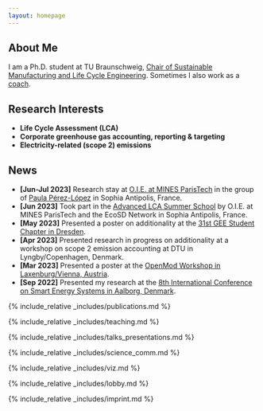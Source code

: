 ```yaml
---
layout: homepage
---
```


## About Me

I am a Ph.D. student at TU Braunschweig, <a href="https://www.tu-braunschweig.de/en/iwf/nplce">Chair of Sustainable Manufacturing and Life Cycle Engineering</a>. Sometimes I also work as a <a href="https://www.malteschaefer.com/">coach</a>.

## Research Interests

- **Life Cycle Assessment (LCA)**
- **Corporate greenhouse gas accounting, reporting & targeting**
- **Electricity-related (scope 2) emissions**

## News

- **[Jun-Jul 2023]** Research stay at <a href="https://mines-paristech.eu/Research-valorization/Fields-of-Research/Energy-and-processes/O.I.E.-Centre-Observation-Impacts-Energy/">O.I.E. at MINES ParisTech</a>   in the group of <a href="https://www.researchgate.net/profile/Paula-Perez-Lopez-2">Paula Pérez-López</a> in Sophia Antipolis, France.
- **[Jun 2023]** Took part in the <a href="https://www.ecosd.fr/wp-content/uploads/2023/04/PROGRAM_Advanced_LCA_Methodologies_June2023_vf.pdf">Advanced LCA Summer School</a> by O.I.E. at MINES ParisTech and the EcoSD Network in Sophia Antipolis, France.
- **[May 2023]** Presented a poster on additionality at the <a href="https://gee.de/31-student-chapter-am-04-mai-2023-call-for-papers-and-posters/">31st GEE Student Chapter in Dresden</a>.
- **[Apr 2023]** Presented research in progress on additionality at a workshop on scope 2 emission accounting at DTU in Lyngby/Copenhagen, Denmark.
- **[Mar 2023]** Presented a poster at the <a href="https://forum.openmod.org/t/registrations-now-open-for-vienna-laxenburg-workshop-in-march-2023/3606/5">OpenMod Workshop in Laxenburg/Vienna, Austria</a>.
- **[Sep 2022]** Presented my research at the <a href="https://smartenergysystems.eu/2022-2/">8th International Conference on Smart Energy Systems in Aalborg, Denmark</a>.

{% include_relative _includes/publications.md %}

{% include_relative _includes/teaching.md %}

{% include_relative _includes/talks_presentations.md %}

{% include_relative _includes/science_comm.md %}

{% include_relative _includes/viz.md %}

{% include_relative _includes/lobby.md %}

{% include_relative _includes/imprint.md %}
